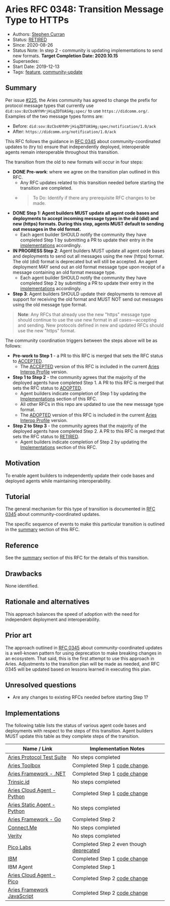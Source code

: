 # Aries RFC 0348: Transition Message Type to HTTPs

- Authors: [Stephen Curran](mailto:mailto:swcurran@cloudcompass.ca)
- Status: [RETIRED](/README.md#retired)
- Since: 2020-08-26
- Status Note: In step 2 - community is updating implementations to send new formats. **Target Completion Date: 2020.10.15** 
- Supersedes:
- Start Date: 2019-12-13
- Tags: [feature](/tags.md#feature), [community-update](/tags.md#community-update)

## Summary

Per issue [#225](https://github.com/hyperledger/aries-rfcs/issues/225), the
Aries community has agreed to change the prefix for protocol message types that currently use
`did:sov:BzCbsNYhMrjHiqZDTUASHg;spec/` to use `https://didcomm.org/`. Examples of the two message types forms are:

- Before: `did:sov:BzCbsNYhMrjHiqZDTUASHg;spec/notification/1.0/ack`
- After: `https://didcomm.org/notification/1.0/ack`

This RFC follows the guidance in [RFC
0345](../../concepts/0345-community-coordinated-update/README.md) about
community-coordinated updates to (try to) ensure that independently deployed,
interoperable agents remain interoperable throughout this transition.

The transition from the old to new formats will occur in four steps:

- **DONE Pre-work**: where we agree on the transition plan outlined in this RFC.
  - Any RFC updates related to this transition needed before starting the transition are completed.
  - > To Do: Identify if there any prerequisite RFC changes to be made.
- **DONE Step 1: Agent builders MUST update all agent code bases and deployments to accept incoming message types in the old (did) and new (https) formats. During this step, agents MUST default to sending out messages in the old format.**
  - Each agent builder SHOULD notify the community they have completed Step 1 by submitting a PR to update their entry in the [implementations](#implementations) accordingly.
- **IN PROGRESS Step 2**: Agent builders MUST update all agent code bases and deployments to send out all messages using the new (https) format. The old (did) format is deprecated but will still be accepted. An agent deployment MAY send out an old format message type upon receipt of a message containing an old format message type.
  - Each agent builder SHOULD notify the community they have completed Step 2 by submitting a PR to update their entry in the [implementations](#implementations) accordingly.
- **Step 3**: Agent builders SHOULD update their deployments to remove all support for receiving the old format and MUST NOT send out messages using the old message type format.

> **Note**: Any RFCs that already use the new "https" message type should continue to use the use new format in all cases&mdash;accepting and sending. New protocols defined in new and updated RFCs should use the new "https" format.

The community coordination triggers between the steps above will be as follows:

- **Pre-work to Step 1** - a PR to this RFC is merged that sets the RFC status to [ACCEPTED](/README.md#accepted).
  - The [ACCEPTED](/README.md#accepted) version of this RFC is included in the current [Aries Interop Profile](/concepts/0302-aries-interop-profile/README.md) version.
- **Step 1 to Step 2** - the community agrees that the majority of the deployed agents have completed Step 1. A PR to this RFC is merged that sets the RFC status to [ADOPTED](/README.md#adopted).
  - Agent builders indicate completion of Step 1 by updating the [Implementations](#implementations) section of this RFC.
  - All other RFCs in this repo are updated to use the new message type format.
  - The [ADOPTED](/README.md#adopted) version of this RFC is included in the current [Aries Interop Profile](/concepts/0302-aries-interop-profile/README.md) version.
- **Step 2 to Step 3** - the community agrees that the majority of the deployed agents have completed Step 2. A PR to this RFC is merged that sets the RFC status to [RETIRED](/README.md#retired).
  - Agent builders indicate completion of Step 2 by updating the [Implementations](#implementations) section of this RFC.

## Motivation

To enable agent builders to independently update their code bases and deployed agents while maintaining interoperability.

## Tutorial

The general mechanism for this type of transition is documented in [RFC 0345](../../concepts/0345-community-coordinated-update/README.md) about
community-coordinated updates.

The specific sequence of events to make this particular transition is outlined in the [summary](#summary) section of this RFC.

## Reference

See the [summary](#summary) section of this RFC for the details of this transition.

## Drawbacks

None identified.

## Rationale and alternatives

This approach balances the speed of adoption with the need for independent deployment and interoperability.

## Prior art

The approach outlined in [RFC
0345](../../concepts/0345-community-coordinated-update/README.md) about
community-coordinated updates is a well-known pattern for using deprecation to
make breaking changes in an ecosystem. That said, this is the first attempt to
use this approach in Aries. Adjustments to the transition plan will be made as needed, and RFC 0345 will be updated based on lessons learned in executing this plan.

## Unresolved questions

- Are any changes to existing RFCs needed before starting Step 1?

## Implementations

The following table lists the status of various agent code bases and deployments with respect to the steps of this transition. Agent builders MUST update this table as they complete steps of the transition.

Name / Link | Implementation Notes
--- | ---
[Aries Protocol Test Suite](https://github.com/hyperledger/aries-protocol-test-suite) | No steps completed
[Aries Toolbox](https://github.com/hyperledger/aries-toolbox) | Completed Step 1 [code change](https://github.com/hyperledger/aries-toolbox/pull/155). 
[Aries Framework - .NET](https://github.com/hyperledger/aries-framework-dotnet) | Completed Step 1 [code change](https://github.com/hyperledger/aries-framework-dotnet/pull/116)
[Trinsic.id](https://trinsic.id/) | No steps completed
[Aries Cloud Agent - Python](https://github.com/hyperledger/aries-cloudagent-python) | Completed Step 1 [code change](https://github.com/hyperledger/aries-cloudagent-python/pull/379)
[Aries Static Agent - Python](https://github.com/hyperledger/aries-staticagent-python) | No steps completed
[Aries Framework - Go](https://github.com/hyperledger/aries-framework-go) | Completed Step 2
[Connect.Me](https://www.evernym.com/blog/connect-me-sovrin-digital-wallet/) | No steps completed
[Verity](https://www.evernym.com/products/) | No steps completed
[Pico Labs](http://picolabs.io/) | Completed Step 2 even though [deprecated](https://github.com/picolab/G2S)
[IBM](https://github.com/IBM-Blockchain-Identity/unknown) | Completed Step 1 [code change](https://github.com/hyperledger/indy-sdk/pull/2136)
IBM Agent | Completed Step 1
[Aries Cloud Agent - Pico](https://github.com/Picolab/aries-cloudagent-pico) | Completed Step 2 [code change](https://github.com/Picolab/aries-cloudagent-pico/commit/2fb4b5f714f32a300ec6ae2655cf9319c0ff3703)
[Aries Framework JavaScript](https://github.com/hyperledger/aries-framework-javascript) | Completed Step 2 [code change](https://github.com/hyperledger/aries-framework-javascript/pull/213)
